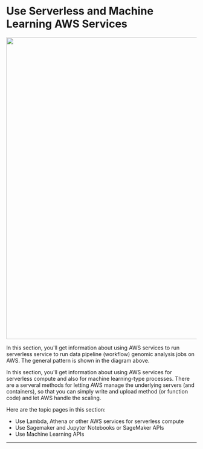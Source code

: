 # Use Serverless and Machine Learning AWS Services

<img src="https://github.com/lynnlangit/aws-for-bioinformatics/blob/main/3_VMs_%26_Batch-LYNN/images/pipeline-arch.png" width=800>

In this section, you'll get information about using AWS services to run serverless service to run data pipeline (workflow) genomic analysis jobs on AWS.  The general pattern is shown in the diagram above.  

In this section, you'll get information about using AWS services for serverless compute and also for machine learning-type processes.  There are a serveral methods for letting AWS manage the underlying servers (and containers), so that you can simply write and upload method (or function code) and let AWS handle the scaling.    

Here are the topic pages in this section:

- Use Lambda, Athena or other AWS services for serverless compute
- Use Sagemaker and Jupyter Notebooks or SageMaker APIs
- Use Machine Learning APIs

-----

